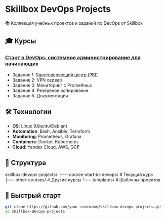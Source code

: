 # Skillbox DevOps Projects

📚 Коллекция учебных проектов и заданий по DevOps от Skillbox

## 🎓 Курсы

### [Старт в DevOps: системное администрирование для начинающих](./course-start-in-devops/)
- Задание 1: [Удостоверяющий центр (PKI)](./course-start-in-devops/task-1-pki-ca/)
- Задание 2: VPN сервер
- Задание 3: Мониторинг с Prometheus
- Задание 4: Резервное копирование
- Задание 5: Документация

## 🛠️ Технологии

- **OS**: Linux (Ubuntu/Debian)
- **Automation**: Bash, Ansible, Terraform
- **Monitoring**: Prometheus, Grafana
- **Containers**: Docker, Kubernetes
- **Cloud**: Yandex Cloud, AWS, GCP

## 📁 Структура
skillbox-devops-projects/
├── course-start-in-devops/ # Текущий курс
├── other-courses/ # Другие курсы
└── templates/ # Шаблоны проектов


## 🚀 Быстрый старт

```bash
git clone https://github.com/your-username/skillbox-devops-projects.git
cd skillbox-devops-projects

